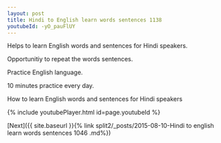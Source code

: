 ```yaml
---
layout: post
title: Hindi to English learn words sentences 1138 
youtubeId: -yO_pauFlUY
---
```

 
 
Helps to learn English words and sentences for Hindi speakers.

Opportunitiy to repeat the words sentences. 

Practice English language. 
 
10 minutes practice every day. 
 
How to learn English words and sentences for Hindi speakers 
 
{% include youtubePlayer.html id=page.youtubeId %}
 
 
[Next]({{ site.baseurl }}{% link  split2/_posts/2015-08-10-Hindi to english learn words sentences 1046 .md%})
 
